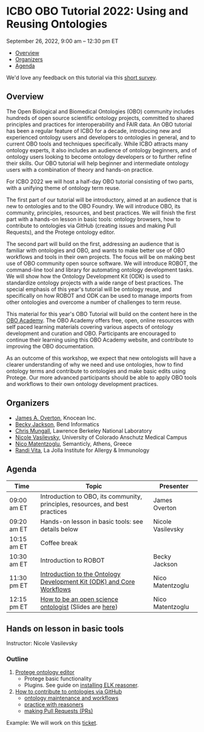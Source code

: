 # ICBO OBO Tutorial 2022: Using and Reusing Ontologies

September 26, 2022, 9:00 am – 12:30 pm ET

- [Overview](#overview)
- [Organizers](#organizers)
- [Agenda](#agenda)

We'd love any feedback on this tutorial via this [short survey](https://docs.google.com/forms/d/e/1FAIpQLSfbIc95w6X2WICRuE3o86tNpPocJbHr6ZygkU-df4JKm4gOzw/viewform).

<a name="overview"></a>

## Overview

The Open Biological and Biomedical Ontologies (OBO) community includes hundreds of open source scientific ontology projects, committed to shared principles and practices for interoperability and FAIR data. An OBO tutorial has been a regular feature of ICBO for a decade, introducing new and experienced ontology users and developers to ontologies in general, and to current OBO tools and techniques specifically. While ICBO attracts many ontology experts, it also includes an audience of ontology beginners, and of ontology users looking to become ontology developers or to further refine their skills. Our OBO tutorial will help beginner and intermediate ontology users with a combination of theory and hands-on practice.

For ICBO 2022 we will host a half-day OBO tutorial consisting of two parts, with a unifying theme of ontology term reuse.

The first part of our tutorial will be introductory, aimed at an audience that is new to ontologies and to the OBO Foundry. We will introduce OBO, its community, principles, resources, and best practices. We will finish the first part with a hands-on lesson in basic tools: ontology browsers, how to contribute to ontologies via GitHub (creating issues and making Pull Requests), and the Protege ontology editor.

The second part will build on the first, addressing an audience that is familiar with ontologies and OBO, and wants to make better use of OBO workflows and tools in their own projects. The focus will be on making best use of OBO community open source software. We will introduce ROBOT, the command-line tool and library for automating ontology development tasks. We will show how the Ontology Development Kit (ODK) is used to standardize ontology projects with a wide range of best practices. The special emphasis of this year's tutorial will be ontology reuse, and specifically on how ROBOT and ODK can be used to manage imports from other ontologies and overcome a number of challenges to term reuse.

This material for this year's OBO Tutorial will build on the content here in the [OBO Academy](https://oboacademy.github.io/obook/). The OBO Academy offers free, open, online resources with self paced learning materials covering various aspects of ontology development and curation and OBO. Participants are encouraged to continue their learning using this OBO Academy website, and contribute to improving the OBO documentation.

As an outcome of this workshop, we expect that new ontologists will have a clearer understanding of why we need and use ontologies, how to find ontology terms and contribute to ontologies and make basic edits using Protege. Our more advanced participants should be able to apply OBO tools and workflows to their own ontology development practices.

<a name="organizers"></a>

## Organizers

- [James A. Overton](http://james.overton.ca/), Knocean Inc.
- [Becky Jackson](https://orcid.org/0000-0003-4871-5569), Bend Informatics
- [Chris Mungall](https://orcid.org/0000-0002-6601-2165), Lawrence Berkeley National Laboratory
- [Nicole Vasilevsky](https://orcid.org/0000-0001-5208-3432), University of Colorado Anschutz Medical Campus
- [Nico Matentzoglu](https://orcid.org/0000-0002-7356-1779), Semanticly, Athens, Greece
- [Randi Vita](https://orcid.org/0000-0001-8957-7612), La Jolla Institute for Allergy & Immunology

<a name="agenda"></a>

## Agenda

| Time        | Topic                                                                                                                                                                                                                                                                                                                                                                                                                                                                            | Presenter         |
| ----------- | -------------------------------------------------------------------------------------------------------------------------------------------------------------------------------------------------------------------------------------------------------------------------------------------------------------------------------------------------------------------------------------------------------------------------------------------------------------------------------- | ----------------- |
| 09:00 am ET  | Introduction to OBO, its community, principles, resources, and best practices                                                                                                                                                                                                                                                                                                                                                                                                    | James Overton     |
| 09:20 am ET  | Hands-on lesson in basic tools: see details below | Nicole Vasilevsky |
| 10:15 am ET    | Coffee break                                                                    |
| 10:30 am ET | Introduction to ROBOT                                                                                                                                                                                                                                                                                                                                                                                                                                                            | Becky Jackson     |
| 11:30 pm ET | [Introduction to the Ontology Development Kit (ODK) and Core Workflows](../tutorial/odk-tutorial-2.md) | Nico Matentzoglu  |
| 12:15 pm ET | [How to be an open science ontologist](../howto/open-science-engineer.md)  (Slides are [here](https://docs.google.com/presentation/d/1nvv_oMvuj8jKwi2ty1eZY1PapRh0yISoHYeMuTtMpBc/edit#slide=id.p))                                                      | Nico Matentzoglu  |

## Hands on lesson in basic tools

Instructor: Nicole Vasilevsky

### Outline

1.  [Protege ontology editor](https://oboacademy.github.io/obook/lesson/contributing-to-obo-ontologies/#ontology-development-workflows)
    - Protege basic functionality
    - Plugins. See guide on [installing ELK reasoner](https://oboacademy.github.io/obook/howto/installing-elk-in-protege/).
1. [How to contribute to ontologies via GitHub](https://oboacademy.github.io/obook/lesson/contributing-to-obo-ontologies/#use-github)
    - [ontology maintenance and workflows](https://oboacademy.github.io/obook/lesson/contributing-to-obo-ontologies/#basics-of-ontology-development-workflows)
    - [practice with reasoners](https://oboacademy.github.io/obook/explanation/logical-axiomatization/)
    - [making Pull Requests (PRs)](https://oboacademy.github.io/obook/tutorial/pull-requests/)

Example: We will work on this [ticket](https://github.com/monarch-initiative/mondo/issues/4789).  
